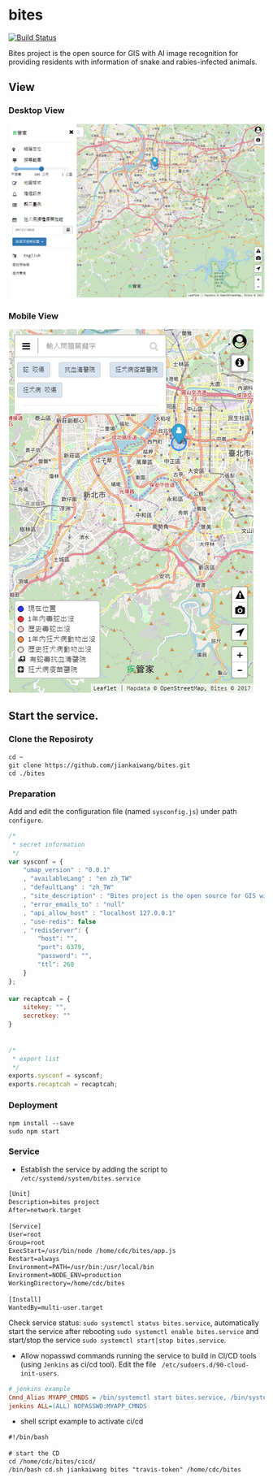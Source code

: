 # bites

[![Build Status](https://travis-ci.org/jiankaiwang/bites.svg?branch=master)](https://travis-ci.org/jiankaiwang/bites)

Bites project is the open source for GIS with AI image recognition for providing residents with information of snake and rabies-infected animals. 



## View



### Desktop View

![](./public/img/desktop_view.png)



### Mobile View

![](./public/img/mobile_view.png)



## Start the service.

### Clone the Reposiroty

```shell
cd ~
git clone https://github.com/jiankaiwang/bites.git
cd ./bites
```

### Preparation

Add and edit the configuration file (named `sysconfig.js`) under path `configure`.

```javascript
/*
 * secret information
 */
var sysconf = {
    "umap_version" : "0.0.1"
    , "availableLang" : "en zh_TW"
    , "defaultLang" : "zh_TW"
    , "site_description" : "Bites project is the open source for GIS with AI image recognition for providing residents with information of snake and rabies-infected animals."
    , "error_emails_to" : "null"
    , "api_allow_host" : "localhost 127.0.0.1"
    , "use-redis": false
    , "redisServer": {
        "host": "",
        "port": 6379,
        "password": "",
        "ttl": 260
    }
};

var recaptcah = {
    sitekey: "",
    secretkey: ""
}


/*
 * export list
 */
exports.sysconf = sysconf;
exports.recaptcah = recaptcah;
```

### Deployment

```shell
npm install --save
sudo npm start
```

### Service

* Establish the service by adding the script to `/etc/systemd/system/bites.service`

```shell
[Unit]
Description=bites project
After=network.target

[Service]
User=root
Group=root
ExecStart=/usr/bin/node /home/cdc/bites/app.js
Restart=always
Environment=PATH=/usr/bin:/usr/local/bin
Environment=NODE_ENV=production
WorkingDirectory=/home/cdc/bites

[Install]
WantedBy=multi-user.target
```

Check service status: `sudo systemctl status bites.service`, automatically start the service after rebooting `sudo systemctl enable bites.service` and start/stop the service `sudo systemctl start|stop bites.service`.

* Allow nopasswd commands running the service to build in CI/CD tools (using `Jenkins` as ci/cd tool). Edit the file ` /etc/sudoers.d/90-cloud-init-users`.

```ini
# jenkins example
Cmnd_Alias MYAPP_CMNDS = /bin/systemctl start bites.service, /bin/systemctl stop bites.service, /bin/systemctl restart bites.service, /usr/bin/node /home/cdc/bites/app.js
jenkins ALL=(ALL) NOPASSWD:MYAPP_CMNDS
```

* shell script example to activate ci/cd

```shell
#!/bin/bash

# start the CD
cd /home/cdc/bites/cicd/
/bin/bash cd.sh jiankaiwang bites "travis-token" /home/cdc/bites
```


